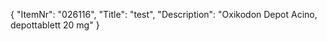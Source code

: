 {
  "ItemNr": "026116",
  "Title": "test",
  "Description": "Oxikodon Depot Acino, depottablett 20 mg"
}